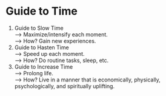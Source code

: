 # Guide to Time
1) Guide to Slow Time<br>
--> Maximize/intensify each moment.<br>
--> How? Gain new experiences.<br>
2) Guide to Hasten Time<br>
--> Speed up each moment.<br>
--> How? Do routine tasks, sleep, etc.<br>
3) Guide to Increase Time<br>
--> Prolong life.<br>
--> How? Live in a manner that is economically, physically, psychologically, and spiritually uplifting.<br>
